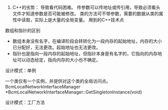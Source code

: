 1. C++的劣势：
	导致看代码困难。
	传参数可以传地址或传引用，导致必须看头文件才知道参数是否可能被修改。
	类的方法可不带参数，需要的数据从类的属性中读取，实际上是大量的全局变量。
用到的C++技术点

数组和指针的区别
* 数组本身没有名字，在编译阶段会转转化为一段内存的起始地址，内存的大小已分配好，无法更改。起始地址也无法更改。
* 指针也是指向一段内存的起始地址，但指针本身是有名字的，它指向的内存地址可以动态给定，指向内存的大小也不确定。

设计模式：单例

一个类仅有一个实例，并提供对这个类的全局访问点。
BcmLocalNetworkInterfaceManager *BcmLocalNetworkInterfaceManager::GetSingletonInstance(void)

设计模式：工厂方法
